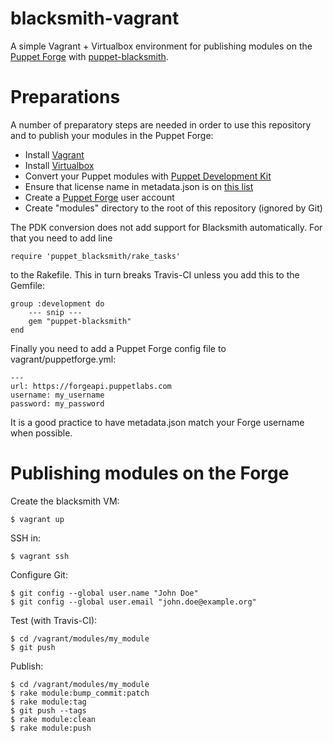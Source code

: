 # blacksmith-vagrant

A simple Vagrant + Virtualbox environment for publishing modules on the
[Puppet Forge](https://forge.puppet.com/) with
[puppet-blacksmith](https://github.com/voxpupuli/puppet-blacksmith).

# Preparations

A number of preparatory steps are needed in order to use this repository and to
publish your modules in the Puppet Forge: 

 * Install [Vagrant](https://www.vagrantup.com/)
 * Install [Virtualbox](https://www.virtualbox.org/)
 * Convert your Puppet modules with [Puppet Development Kit](https://puppet.com/docs/pdk/1.x/pdk_install.html)
 * Ensure that license name in metadata.json is on [this list](https://spdx.org/licenses/)
 * Create a [Puppet Forge](https://forge.puppet.com) user account
 * Create "modules" directory to the root of this repository (ignored by Git)

The PDK conversion does not add support for Blacksmith automatically. For that you need to add line

    require 'puppet_blacksmith/rake_tasks'

to the Rakefile. This in turn breaks Travis-CI unless you add this to the Gemfile:

    group :development do
        --- snip ---
        gem "puppet-blacksmith"
    end

Finally you need to add a Puppet Forge config file to vagrant/puppetforge.yml:

    ---
    url: https://forgeapi.puppetlabs.com
    username: my_username
    password: my_password

It is a good practice to have metadata.json match your Forge username when
possible. 

# Publishing modules on the Forge

Create the blacksmith VM:

    $ vagrant up

SSH in:

    $ vagrant ssh

Configure Git:

    $ git config --global user.name "John Doe"
    $ git config --global user.email "john.doe@example.org"

Test (with Travis-CI):

    $ cd /vagrant/modules/my_module
    $ git push

Publish:

    $ cd /vagrant/modules/my_module
    $ rake module:bump_commit:patch
    $ rake module:tag
    $ git push --tags
    $ rake module:clean
    $ rake module:push
